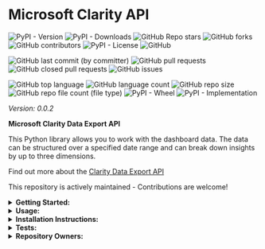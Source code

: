 # Microsoft Clarity API

![PyPI - Version](https://img.shields.io/pypi/v/clarity-api)
![PyPI - Downloads](https://img.shields.io/pypi/dd/clarity-api)
![GitHub Repo stars](https://img.shields.io/github/stars/Knuckles-Team/clarity-api)
![GitHub forks](https://img.shields.io/github/forks/Knuckles-Team/clarity-api)
![GitHub contributors](https://img.shields.io/github/contributors/Knuckles-Team/clarity-api)
![PyPI - License](https://img.shields.io/pypi/l/clarity-api)
![GitHub](https://img.shields.io/github/license/Knuckles-Team/clarity-api)

![GitHub last commit (by committer)](https://img.shields.io/github/last-commit/Knuckles-Team/clarity-api)
![GitHub pull requests](https://img.shields.io/github/issues-pr/Knuckles-Team/clarity-api)
![GitHub closed pull requests](https://img.shields.io/github/issues-pr-closed/Knuckles-Team/clarity-api)
![GitHub issues](https://img.shields.io/github/issues/Knuckles-Team/clarity-api)

![GitHub top language](https://img.shields.io/github/languages/top/Knuckles-Team/clarity-api)
![GitHub language count](https://img.shields.io/github/languages/count/Knuckles-Team/clarity-api)
![GitHub repo size](https://img.shields.io/github/repo-size/Knuckles-Team/clarity-api)
![GitHub repo file count (file type)](https://img.shields.io/github/directory-file-count/Knuckles-Team/clarity-api)
![PyPI - Wheel](https://img.shields.io/pypi/wheel/clarity-api)
![PyPI - Implementation](https://img.shields.io/pypi/implementation/clarity-api)

*Version: 0.0.2*

**Microsoft Clarity Data Export API**

This Python library allows you to work with the dashboard data. The data can be structured over a specified date range 
and can break down insights by up to three dimensions.

Find out more about the [Clarity Data Export API](https://learn.microsoft.com/en-us/clarity/setup-and-installation/clarity-data-export-api)

This repository is actively maintained - Contributions are welcome!

<details>
  <summary><b>Getting Started:</b></summary>

### Prerequisites
- An active Microsoft Clarity account. [Learn how to sign up for Clarity](https://clarity.microsoft.com).
- An API access token generated by the project's admin from the settings page.
- Python3.8+

### Obtaining Access Tokens
**Note**: Only project admins can manage access tokens.

1. Go to your Clarity project. Select `Settings` -> `Data Export` -> `Generate new API token`.
2. Provide a descriptive name for the token for easy identification.

## Parameters
- `numOfDays`: (1, 2, or 3) The number of days for the data export since the API call, relating to the last 24, 48, or 72 hours, respectively.
- `dimension1`: The first dimension to break down insights.
- `dimension2`: The second dimension to break down insights.
- `dimension3`: The third dimension to break down insights.

#### Dimension Options:
- Browser
- Device
- Country
- OS
- Source
- Medium
- Campaign
- Channel
- URL

</details>

<details>
  <summary><b>Usage:</b></summary>

```python
#!/usr/bin/python
# coding: utf-8
import clarity_api

# Use token generated from the steps above
token = "<TOKEN>"
url = "https://www.clarity.ms"
client = clarity_api.Api(url=url, token=token)

data = client.get_data_export(number_of_days=2, dimension_1="OS", dimension_2="Channel")
print("Pydantic Object:", data)
print("Raw Request Output:", data.raw_output)
print("JSON Request Output:", data.json_output)
print("Pydantic Object Model Dump:", data.model_dump())
print("Request Status Code:", data.status_code)
print("Request Error:", data.error)
```

</details>

<details>
  <summary><b>Installation Instructions:</b></summary>

Install Python Package

```bash
python -m pip install clarity-api
```

</details>

<details>
  <summary><b>Tests:</b></summary>

pre-commit check
```bash
pre-commit run --all-files
```

pytest
```bash
pytest ./test/test_clarity_models.py
```
</details>


<details>
  <summary><b>Repository Owners:</b></summary>


<img width="100%" height="180em" src="https://github-readme-stats.vercel.app/api?username=Knucklessg1&show_icons=true&hide_border=true&&count_private=true&include_all_commits=true" />

![GitHub followers](https://img.shields.io/github/followers/Knucklessg1)
![GitHub User's stars](https://img.shields.io/github/stars/Knucklessg1)
</details>
